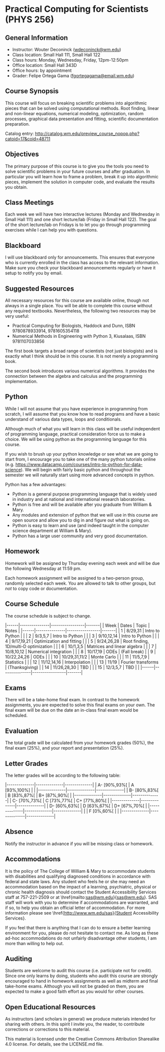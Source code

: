 # Practical Computing for Scientists (PHYS 256)

## General Information

* Instructor: Wouter Deconinck (wdeconinck@wm.edu)
* Class location: Small Hall 111, Small Hall 122
* Class hours: Monday, Wednesday, Friday, 12pm-12:50pm
* Office location: Small Hall 343D
* Office hours: by appointment
* Grader: Felipe Ortega Gama (fgortegagama@email.wm.edu)

## Course Synopsis

This course will focus on breaking scientific problems into algorithmic pieces that can be solved using computational methods. Root finding, linear and non-linear equations, numerical modeling, optimization, random processes, graphical data presentation and fitting, scientific documentation preparation.

Catalog entry: http://catalog.wm.edu/preview_course_nopop.php?catoid=17&coid=48711

## Objectives

The primary purpose of this course is to give you the tools you need to solve scientific problems in your future courses and after graduation. In particular you will learn how to frame a problem, break it up into algorithmic pieces, implement the solution in computer code, and evaluate the results you obtain.

## Class Meetings

Each week we will have two interactive lectures (Monday and Wednesday in Small Hall 111) and one short lecture/lab (Friday in Small Hall 122). The goal of the short lecture/lab on Fridays is to let you go through programming exercises while I can help you with questions.

## Blackboard

I will use blackboard only for announcements. This ensures that everyone who is currently enrolled in the class has access to the relevant information. Make sure you check your blackboard announcements regularly or have it setup to notify you by email.

## Suggested Resources

All necessary resources for this course are available online, though not always in a single place. You will be able to complete this course without any required textbooks. Nevertheless, the following two resources may be very useful:
- Practical Computing for Biologists, Haddock and Dunn, ISBN 9780878933914, 9781605354118
- Numerical Methods in Engineering with Python 3, Kiusalaas, ISBN 9781107033856

The first book targets a broad range of scientists (not just biologists) and is exactly what I think should be in this course. It is not merely a programming book.

The second book introduces various numerical algorithms. It provides the connection between the algebra and calculus and the programming implementation.

## Python

While I will not assume that you have experience in programming from scratch, I will assume that you know how to read programs and have a basic understand of various data types, loops and conditionals.

Although much of what you will learn in this class will be useful independent of programming language, practical consideration force us to make a choice. We will be using python as the programming language for this course.

If you wish to brush up your python knowledge or see what we are going to start from, I encourage you to take one of the many python tutorials online (e.g. https://www.datacamp.com/courses/intro-to-python-for-data-science). We will begin with fairly basic python and throughout the semester we will naturally start using more advanced concepts in python.

Python has a few advantages:
- Python is a general purpose programming language that is widely used in industry and at national and international research laboratories.
- Python is free and will be available after you graduate from William & Mary.
- Any modules and extension of python that we will use in this course are open source and allow you to dig in and figure out what is going on.
- Python is easy to learn and use (and indeed taught in the computer science department at William & Mary).
- Python has a large user community and very good documentation.

## Homework

Homework will be assigned by Thursday evening each week and will be due the following Wednesday at 11:59 pm.

Each homework assignment will be assigned to a two-person group, randomly selected each week. You are allowed to talk to other groups, but *not* to copy code or documentation.

## Course Schedule

The course schedule is subject to change.

|------|---------------|-----------------|-------|
| Week | Dates         | Topic           | Notes |
|------|---------------|-----------------|-------|
| 1    | 8/29,31       | Intro to Python |       |
| 2    | 9/3,5,7       | Intro to Python |       |
| 3    | 9/10,12,14    | Intro to Python |       |
| 4    | 9/17,19,21    | Optimization and fitting |       |
| 5    | 9/24,26,28    | Root finding, 1D/multi-D optimization |       |
| 6    | 10/1,3,5      | Matrices and linear algebra |       |
| 7    | 10/8,10,12    | Numerical integration |       |
| 8    | 10/17,19      | ODEs            | (Fall break) |
| 9    | 10/22,24,26   | ODEs            |       |
| 10   | 10/29,31,11/2 | Monte Carlo     |       |
| 11   | 11/5,7,9      | Statistics      |       |
| 12   | 11/12,14,16   | Interpolation   |       |
| 13   | 11/19         | Fourier transforms | (Thanksgiving) |
| 14   | 11/26,28,30   | TBD             |       |
| 15   | 12/3,5,7      | TBD             |       |
|------|---------------|-----------------|-------|

## Exams

There will be a take-home final exam. In contrast to the homework assignments, you are expected to solve this final exams on your own. The final exam will be due on the date an in-class final exam would be scheduled.

## Evaluation

The total grade will be calculated from your homework grades (50%), the final exam (25%), and your report and presentation (25%).

## Letter Grades

The letter grades will be according to the following table:

|--------------|--------------|--------------|
| A- [90%,93%[ | A [93%,100%] |              |
|--------------|--------------|--------------|
| B- [80%,83%[ | B [83%,87%[  | B+ [87%,90%[ |
|--------------|--------------|--------------|
| C- [70%,73%[ | C [73%,77%[  | C+ [77%,80%[ |
|--------------|--------------|--------------|
| D- [60%,63%[ | D [63%,67%[  | D+ [67%,70%[ |
|--------------|--------------|--------------|
|              | F [0%,60%[   |              |
|--------------|--------------|--------------|

## Absence

Notify the instructor in advance if you will be missing class or homework.

## Accommodations

It is the policy of The College of William \& Mary to accommodate students with disabilities and qualifying diagnosed conditions in accordance with federal and state laws. Any student who feels he or she may need an accommodation based on the impact of a learning, psychiatric, physical or chronic health diagnosis should contact the Student Accessibility Services staff at 757-221-2509 or at \href{mailto:sas@wm.edu}{sas@wm.edu}. SAS staff will work with you to determine if accommodations are warranted, and if so, to help you obtain an official letter of accommodation. For more information please see \href{http://www.wm.edu/sas}{Student Accessibility Services}.

If you feel that there is anything that I can do to ensure a better learning environment for you, please do not hesitate to contact me. As long as these ad-hoc accommodations do not unfairly disadvantage other students, I am more than willing to help out.

## Auditing

Students are welcome to audit this course (i.e. participate not for credit). Since one only learns by doing, students who audit this course are strongly encouraged to hand in homework assignments as well as midterm and final take-home exams. Although you will not be graded on them, you are expected to make a good faith effort as you would for other courses.

## Open Educational Resources

As instructors (and scholars in general) we produce materials intended for sharing with others. In this spirit I invite you, the reader, to contribute corrections or corrections to this material.

This material is licensed under the Creative Commons Attribution Sharealike 4.0 license. For details, see the LICENSE.md file.
